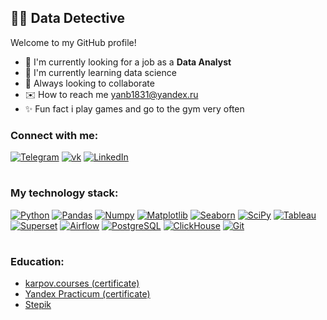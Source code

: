 ## 🕵️‍♂️ Data Detective

Welcome to my GitHub profile!
- 🔎 I'm currently looking for a job as a <b>Data Analyst</b>
- 🌱 I'm currently learning data science
- 👥 Always looking to collaborate 
- ✉️ How to reach me <a href="mailto:yanb1831@yandex.ru">yanb1831@yandex.ru</a>
- ✨ Fun fact i play games and go to the gym very often

### Connect with me: 

[![Telegram](https://img.shields.io/badge/-Telegram-606BDB?style=for-the-badge&logo=Telegram)](https://t.me/jgd18)
[![vk](https://img.shields.io/badge/-vkontakte-606BDB?style=for-the-badge&logo=vk)](https://vk.com/id380540216)
[![LinkedIn](https://img.shields.io/badge/-LinkedIn-606BDB?style=for-the-badge&logo=linkedin)](https://www.linkedin.com/in/yanb1831/)

#

### My technology stack:
[![Python](https://img.shields.io/badge/-Python-606BDB?style=for-the-badge&logo=Python&logoColor=FFFFFF)](https://www.python.org)
[![Pandas](https://img.shields.io/badge/-Pandas-606BDB?style=for-the-badge&logo=Pandas)](https://pandas.pydata.org)
[![Numpy](https://img.shields.io/badge/-Numpy-606BDB?style=for-the-badge&logo=Numpy)](https://numpy.org)
[![Matplotlib](https://img.shields.io/badge/-Matplotlib-606BDB?style=for-the-badge&logo=Matplotlib)](https://matplotlib.org)
[![Seaborn](https://img.shields.io/badge/-Seaborn-606BDB?style=for-the-badge&logo=Seaborn)](https://seaborn.pydata.org)
[![SciPy](https://img.shields.io/badge/-SciPy-606BDB?style=for-the-badge&logo=SciPy)](https://scipy.org)
[![Tableau](https://img.shields.io/badge/-Tableau-606BDB?style=for-the-badge&logo=Tableau)](https://mkt.tableau.com/no_service.html)
[![Superset](https://img.shields.io/badge/-Superset-606BDB?style=for-the-badge&logo=ApacheSuperset)](https://superset.apache.org)
[![Airflow](https://img.shields.io/badge/-Airflow-606BDB?style=for-the-badge&logo=ApacheAirflow)](https://airflow.apache.org)
[![PostgreSQL](https://img.shields.io/badge/-PostgreSQL-606BDB?style=for-the-badge&logo=PostgreSQL&logoColor=FFFFFF)](https://www.postgresql.org)
[![ClickHouse](https://img.shields.io/badge/-ClickHouse-606BDB?style=for-the-badge&logo=ClickHouse)](https://clickhouse.com)
[![Git](https://img.shields.io/badge/-Git-606BDB?style=for-the-badge&logo=Github)](https://github.com)

#

### Education:
- [karpov.courses (certificate)](https://disk.yandex.ru/i/syugS_vyZTKsyg)
- [Yandex Practicum (certificate)](https://disk.yandex.ru/d/JMVLpDClAJhd7g)
- [Stepik](https://stepik.org/users/444753178)




<!---
yanb1831/yanb1831 is a ✨ special ✨ repository because its `README.md` (this file) appears on your GitHub profile.
You can click the Preview link to take a look at your changes.
--->
